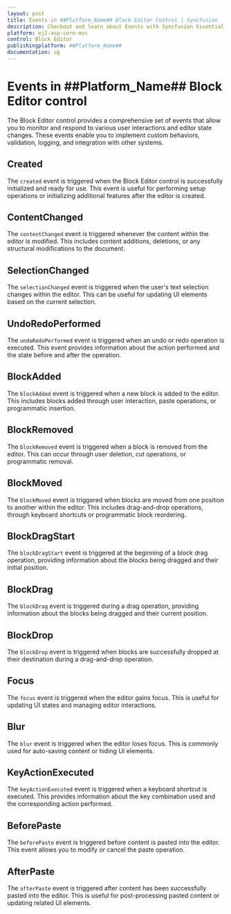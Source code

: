 ```yaml
---
layout: post
title: Events in ##Platform_Name## Block Editor Control | Syncfusion
description: Checkout and learn about Events with Syncfusion Essential ##Platform_Name## BlockEditor control, its elements, and more details.
platform: ej2-asp-core-mvc
control: Block Editor
publishingplatform: ##Platform_Name##
documentation: ug
---
```


# Events in ##Platform_Name## Block Editor control

The Block Editor control provides a comprehensive set of events that allow you to monitor and respond to various user interactions and editor state changes. These events enable you to implement custom behaviors, validation, logging, and integration with other systems.

## Created

The `created` event is triggered when the Block Editor control is successfully initialized and ready for use. This event is useful for performing setup operations or initializing additional features after the editor is created.

## ContentChanged

The `contentChanged` event is triggered whenever the content within the editor is modified. This includes content additions, deletions, or any structural modifications to the document.

## SelectionChanged

The `selectionChanged` event is triggered when the user's text selection changes within the editor. This can be useful for updating UI elements based on the current selection.

## UndoRedoPerformed

The `undoRedoPerformed` event is triggered when an undo or redo operation is executed. This event provides information about the action performed and the state before and after the operation.

## BlockAdded

The `blockAdded` event is triggered when a new block is added to the editor. This includes blocks added through user interaction, paste operations, or programmatic insertion.

## BlockRemoved

The `blockRemoved` event is triggered when a block is removed from the editor. This can occur through user deletion, cut operations, or programmatic removal.

## BlockMoved

The `blockMoved` event is triggered when blocks are moved from one position to another within the editor. This includes drag-and-drop operations, through keyboard shortcuts or programmatic block reordering.

## BlockDragStart

The `blockDragStart` event is triggered at the beginning of a block drag operation, providing information about the blocks being dragged and their initial position.

## BlockDrag

The `blockDrag` event is triggered during a drag operation, providing information about the blocks being dragged and their current position.

## BlockDrop

The `blockDrop` event is triggered when blocks are successfully dropped at their destination during a drag-and-drop operation.

## Focus

The `focus` event is triggered when the editor gains focus. This is useful for updating UI states and managing editor interactions.

## Blur

The `blur` event is triggered when the editor loses focus. This is commonly used for auto-saving content or hiding UI elements.

## KeyActionExecuted

The `keyActionExecuted` event is triggered when a keyboard shortcut is executed. This provides information about the key combination used and the corresponding action performed.

## BeforePaste

The `beforePaste` event is triggered before content is pasted into the editor. This event allows you to modify or cancel the paste operation.

## AfterPaste

The `afterPaste` event is triggered after content has been successfully pasted into the editor. This is useful for post-processing pasted content or updating related UI elements.
